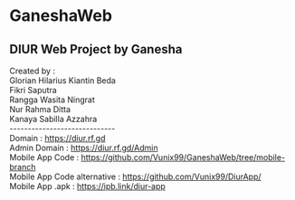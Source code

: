 # GaneshaWeb <br>
## DIUR Web Project by Ganesha <br>
Created by : <br>
Glorian Hilarius Kiantin Beda <br>
Fikri Saputra <br>
Rangga Wasita Ningrat <br>
Nur Rahma Ditta <br>
Kanaya Sabilla Azzahra <br>
----------------------------- <br>
Domain : https://diur.rf.gd <br>
Admin Domain : https://diur.rf.gd/Admin <br>
Mobile App Code : https://github.com/Vunix99/GaneshaWeb/tree/mobile-branch <br>
Mobile App Code alternative : https://github.com/Vunix99/DiurApp/ <br>
Mobile App .apk : https://ipb.link/diur-app <br>
